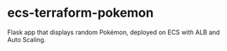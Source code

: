 # ecs-terraform-pokemon
Flask app that displays random Pokémon, deployed on ECS with ALB and Auto Scaling.
